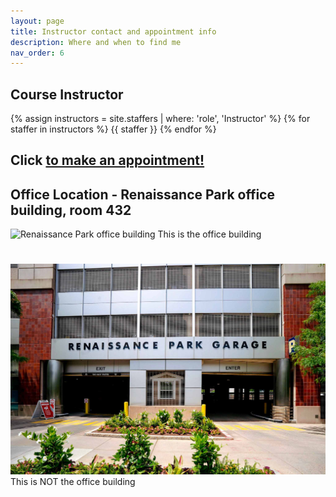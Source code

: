 ```yaml
---
layout: page
title: Instructor contact and appointment info
description: Where and when to find me
nav_order: 6
---
```



## Course Instructor

{% assign instructors = site.staffers | where: 'role', 'Instructor' %}
{% for staffer in instructors %}
{{ staffer }}
{% endfor %}

## Click [to make an appointment!](https://calendly.com/v-ricks/ricks-fall-2025-student-appointment-hours)

## Office Location - Renaissance Park office building, room 432
![Renaissance Park office building](/assets/images/RPbldg.jpg)
This is the office building
#
![Renaissance Park office building](/assets/images/RPgarage.jpg)
This is NOT the office building





